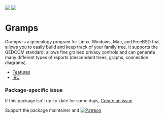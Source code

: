 [![](https://img.shields.io/chocolatey/v/gramps?color=green&label=gramps)](https://chocolatey.org/packages/gramps) [![](https://img.shields.io/chocolatey/dt/gramps)](https://chocolatey.org/packages/gramps)

# Gramps
Gramps is a genealogy program for Linux, Windows, Mac, and FreeBSD that allows you to easily build and keep track of your family tree. It supports the GEDCOM standard, allows fine grained privacy controls and can generate many different types of reports (descendant trees, graphs, connection diagrams).

* [Features](https://gramps-project.org/features/)
* [IRC](irc://irc.freenode.net/#gramps)

### Package-specific issue
If this package isn't up-to-date for some days, [Create an issue](https://github.com/tunisiano187/Choco-packages/issues/new/choose)

Support the package maintainer and [![Patreon](https://cdn.jsdelivr.net/gh/tunisiano187/choco-packages@f986b7f5de3afc021180256752805698d4efbc38/icons/patreon.png)](https://www.patreon.com/tunisiano)
